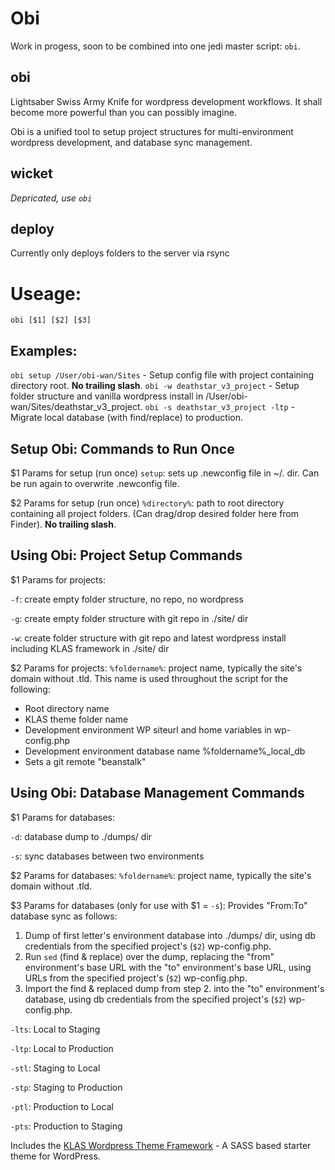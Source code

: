# Obi

Work in progess, soon to be combined into one jedi master script: `obi`.

## obi
Lightsaber Swiss Army Knife for wordpress development workflows. It shall become more powerful than you can possibly imagine.

Obi is a unified tool to setup project structures for multi-environment wordpress development, and database sync management.

## wicket
*Depricated, use `obi`*

## deploy
Currently only deploys folders to the server via rsync

# Useage:
`obi [$1] [$2] [$3]`

## Examples:
`obi setup /User/obi-wan/Sites` - Setup config file with project containing directory root. **No trailing slash**.
`obi -w deathstar_v3_project` - Setup folder structure and vanilla wordpress install in /User/obi-wan/Sites/deathstar_v3_project.
`obi -s deathstar_v3_project -ltp` - Migrate local database (with find/replace) to production.

## Setup Obi: Commands to Run Once
$1 Params for setup (run once)
`setup`: sets up .newconfig file in ~/. dir. Can be run again to overwrite .newconfig file.

$2 Params for setup (run once)
`%directory%`: path to root directory containing all project folders. (Can drag/drop desired folder here from Finder). **No trailing slash**.

## Using Obi: Project Setup Commands
$1 Params for projects:

`-f`: create empty folder structure, no repo, no wordpress

`-g`: create empty folder structure with git repo in ./site/ dir

`-w`: create folder structure with git repo and latest wordpress install including KLAS framework in ./site/ dir

$2 Params for projects:
`%foldername%`: project name, typically the site's domain without .tld. This name is used throughout the script for the following:

- Root directory name
- KLAS theme folder name
- Development environment WP siteurl and home variables in wp-config.php
- Development environment database name %foldername%_local_db
- Sets a git remote "beanstalk"

## Using Obi: Database Management Commands
$1 Params for databases:

`-d`: database dump to ./dumps/ dir

`-s`: sync databases between two environments

$2 Params for databases:
`%foldername%`: project name, typically the site's domain without .tld.

$3 Params for databases (only for use with $1 = `-s`):
Provides "From:To" database sync as follows:

1. Dump of first letter's environment database into ./dumps/ dir, using db credentials from the specified project's (`$2`) wp-config.php.
2. Run `sed` (find & replace) over the dump, replacing the "from" environment's base URL with the "to" environment's base URL, using URLs from the specified project's (`$2`) wp-config.php.
3. Import the find & replaced dump from step 2. into the "to" environment's database, using db credentials from the specified project's (`$2`) wp-config.php.

`-lts`: Local to Staging

`-ltp`: Local to Production

`-stl`: Staging to Local

`-stp`: Staging to Production

`-ptl`: Production to Local

`-pts`: Production to Staging

Includes the [KLAS Wordpress Theme Framework](https://github.com/kylelarkin/klas) - A SASS based starter theme for WordPress.
